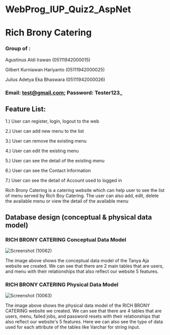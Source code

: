 # WebProg_IUP_Quiz2_AspNet
 
# Rich Brony Catering

### Group of :
Agustinus Aldi Irawan (05111942000015)

Gilbert Kurniawan Hariyanto (05111942000025)

Julius Adetya Eka Bhaswara (05111942000026)

### Email: test@gmail.com; Password: Tester123_

## Feature List:

1.) User can register, login, logout to the web

2.) User can add new menu to the list

3.) User can remove the existing menu

4.) User can edit the existing menu

5.) User can see the detail of the existing menu

6.) User can see the Contact Information

7.) User can see the detail of Account used to logged in

Rich Brony Catering is a catering website which can help user to see the list of menu served by Rich Boy Catering. The user can also add, edit, delete the available menu or view the detail of the available menu

## Database design (conceptual & physical data model)

### RICH BRONY CATERING Conceptual Data Model

![Screenshot (10062)](https://user-images.githubusercontent.com/61174498/143255201-48362515-2419-466d-a95d-5ab9c1207f3e.png)

The image above shows the conceptual data model of the Tanya Aja website we created. We can see that there are 2 main tables that are users, and menu with their relationships that also reflect our website 5 features.


### RICH BRONY CATERING Physical Data Model

![Screenshot (10063)](https://user-images.githubusercontent.com/61174498/143255189-3f686305-beb6-458b-9caa-769652932648.png)

The image above shows the physical data model of the RICH BRONY CATERING website we created. We can see that there are 4 tables that are users, menu, failed jobs, and password resets with their relationships that also reflect our website's 5 features. Here we can also see the type of data used for each attribute of the tables like Varchar for string input.
